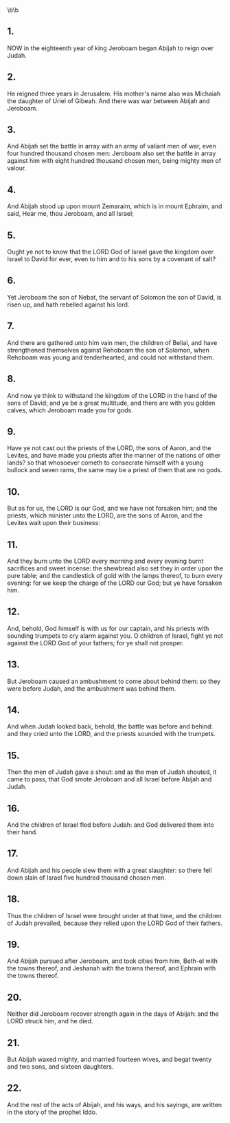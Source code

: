 \b\b
## 1.
NOW in the eighteenth year of king Jeroboam began Abijah to reign over Judah.
## 2.
He reigned three years in Jerusalem.  His mother's name also was Michaiah the daughter of Uriel of Gibeah.  And there was war between Abijah and Jeroboam.
## 3.
And Abijah set the battle in array with an army of valiant men of war, even four hundred thousand chosen men: Jeroboam also set the battle in array against him with eight hundred thousand chosen men, being mighty men of valour.
## 4.
And Abijah stood up upon mount Zemaraim, which is in mount Ephraim, and said, Hear me, thou Jeroboam, and all Israel;
## 5.
Ought ye not to know that the LORD God of Israel gave the kingdom over Israel to David for ever, even to him and to his sons by a covenant of salt?
## 6.
Yet Jeroboam the son of Nebat, the servant of Solomon the son of David, is risen up, and hath rebelled against his lord.
## 7.
And there are gathered unto him vain men, the children of Belial, and have strengthened themselves against Rehoboam the son of Solomon, when Rehoboam was young and tenderhearted, and could not withstand them.
## 8.
And now ye think to withstand the kingdom of the LORD in the hand of the sons of David; and ye be a great multitude, and there are with you golden calves, which Jeroboam made you for gods.
## 9.
Have ye not cast out the priests of the LORD, the sons of Aaron, and the Levites, and have made you priests after the manner of the nations of other lands?  so that whosoever cometh to consecrate himself with a young bullock and seven rams, the same may be a priest of them that are no gods.
## 10.
But as for us, the LORD is our God, and we have not forsaken him; and the priests, which minister unto the LORD, are the sons of Aaron, and the Levites wait upon their business:
## 11.
And they burn unto the LORD every morning and every evening burnt sacrifices and sweet incense: the shewbread also set they in order upon the pure table; and the candlestick of gold with the lamps thereof, to burn every evening: for we keep the charge of the LORD our God; but ye have forsaken him.
## 12.
And, behold, God himself is with us for our captain, and his priests with sounding trumpets to cry alarm against you.  O children of Israel, fight ye not against the LORD God of your fathers; for ye shall not prosper.
## 13.
But Jeroboam caused an ambushment to come about behind them: so they were before Judah, and the ambushment was behind them.
## 14.
And when Judah looked back, behold, the battle was before and behind: and they cried unto the LORD, and the priests sounded with the trumpets.
## 15.
Then the men of Judah gave a shout: and as the men of Judah shouted, it came to pass, that God smote Jeroboam and all Israel before Abijah and Judah.
## 16.
And the children of Israel fled before Judah: and God delivered them into their hand.
## 17.
And Abijah and his people slew them with a great slaughter: so there fell down slain of Israel five hundred thousand chosen men.
## 18.
Thus the children of Israel were brought under at that time, and the children of Judah prevailed, because they relied upon the LORD God of their fathers.
## 19.
And Abijah pursued after Jeroboam, and took cities from him, Beth-el with the towns thereof, and Jeshanah with the towns thereof, and Ephrain with the towns thereof.
## 20.
Neither did Jeroboam recover strength again in the days of Abijah: and the LORD struck him, and he died.
## 21.
But Abijah waxed mighty, and married fourteen wives, and begat twenty and two sons, and sixteen daughters.
## 22.
And the rest of the acts of Abijah, and his ways, and his sayings, are written in the story of the prophet Iddo.
